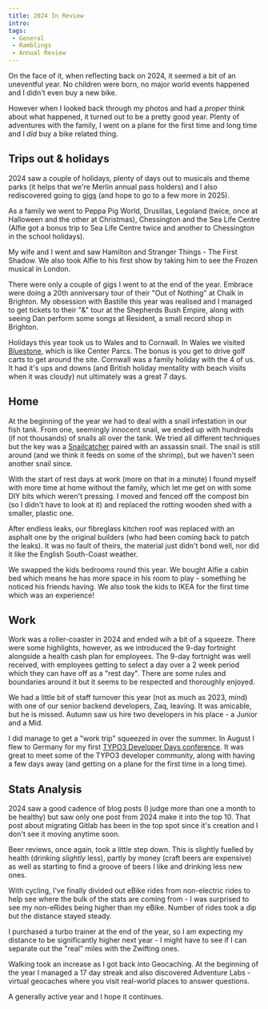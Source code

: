 ```yaml
---
title: 2024 In Review
intro:
tags:
 - General
 - Ramblings
 - Annual Review
---
```


On the face of it, when reflecting back on 2024, it seemed a bit of an uneventful year. No children were born, no major world events happened and I didn't even buy a new bike.

However when I looked back through my photos and had a _proper_ think about what happened, it turned out to be a pretty good year. Plenty of adventures with the family, I went on a plane for the first time and long time and I _did_ buy a bike related thing.

## Trips out & holidays

2024 saw a couple of holidays, plenty of days out to musicals and theme parks (it helps that we're Merlin annual pass holders) and I also rediscovered going to [gigs](/gigs-and-shows/) (and hope to go to a few more in 2025).

As a family we went to Peppa Pig World, Drusillas, Legoland (twice, once at Halloween and the other at Christmas), Chessington and the Sea Life Centre (Alfie got a bonus trip to Sea Life Centre twice and another to Chessington in the school holidays).

My wife and I went and saw Hamilton and Stranger Things - The First Shadow. We also took Alfie to his first show by taking him to see the Frozen musical in London.

There were only a couple of gigs I went to at the end of the year. Embrace were doing a 20th anniversary tour of their "Out of Nothing" at Chalk in Brighton. My obsession with Bastille this year was realised and I managed to get tickets to their "&" tour at the Shepherds Bush Empire, along with seeing Dan perform some songs at Resident, a small record shop in Brighton.

Holidays this year took us to Wales and to Cornwall. In Wales we visited [Bluestone](https://www.bluestonewales.com/), which is like Center Parcs. The bonus is you get to drive golf carts to get around the site. Cornwall was a family holiday with the 4 of us. It had it's ups and downs (and British holiday mentality with beach visits when it was cloudy) nut ultimately was a great 7 days.

## Home

At the beginning of the year we had to deal with a snail infestation in our fish tank. From one, seemingly innocent snail, we ended up with hundreds (if not thousands) of snails all over the tank. We tried all different techniques but the key was a [Snailcatcher](https://www.amazon.co.uk/Dennerle-4039-Snailcatcher/dp/B00RBNPEIW) paired with an assassin snail. The snail is still around (and we think it feeds on some of the shrimp), but we haven't seen another snail since.

With the start of rest days at work (more on that in a minute) I found myself with more time at home without the family, which let me get on with some DIY bits which weren't pressing. I moved and fenced off the compost bin (so I didn't have to look at it) and replaced the rotting wooden shed with a smaller, plastic one.

After endless leaks, our fibreglass kitchen roof was replaced with an asphalt one by the original builders (who had been coming back to patch the leaks). It was no fault of theirs, the material just didn't bond well, nor did it like the English South-Coast weather.

We swapped the kids bedrooms round this year. We bought Alfie a cabin bed which means he has more space in his room to play - something he noticed his friends having. We also took the kids to IKEA for the first time which was an experience!

## Work

Work was a roller-coaster in 2024 and ended wih a bit of a squeeze. There were some highlights, however, as we introduced the 9-day fortnight alongside a health cash plan for employees. The 9-day fortnight was well received, with employees getting to select a day over a 2 week period which they can have off as a "rest day". There are some rules and boundaries around it but it seems to be respected and thoroughly enjoyed.

We had a little bit of staff turnover this year (not as much as 2023, mind) with one of our senior backend developers, Zaq, leaving. It was amicable, but he is missed. Autumn saw us hire two developers in his place - a Junior and a Mid.

I did manage to get a "work trip" squeezed in over the summer. In August I flew to Germany for my first [TYPO3 Developer Days conference](blog/a-summary-of-typo3-developer-days-2024/). It was great to meet some of the TYPO3 developer community, along with having a few days away (and getting on a plane for the first time in a long time).

## Stats Analysis

2024 saw a good cadence of blog posts (I judge more than one a month to be healthy) but saw only one post from 2024 make it into the top 10. That post about migrating Gitlab has been in the top spot since it's creation and I don't see it moving anytime soon.

Beer reviews, once again, took a little step down. This is slightly fuelled by health (drinking _slightly_ less), partly by money (craft beers are expensive) as well as starting to find a groove of beers I like and drinking less new ones.

With cycling, I've finally divided out eBike rides from non-electric rides to help see where the bulk of the stats are coming from - I was surprised to see my non-eRides being higher than my eBike. Number of rides took a dip but the distance stayed steady.

I purchased a turbo trainer at the end of the year, so I am expecting my distance to be significantly higher next year - I might have to see if I can separate out the "real" miles with the Zwifting ones.

Walking took an increase as I got back into Geocaching. At the beginning of the year I managed a 17 day streak and also discovered Adventure Labs - virtual geocaches where you visit real-world places to answer questions.

A generally active year and I hope it continues.
